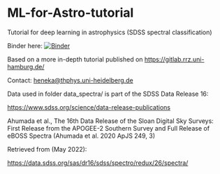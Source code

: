 # ML-for-Astro-tutorial
Tutorial for deep learning in astrophysics (SDSS spectral classification)

Binder here:
[![Binder](https://mybinder.org/badge_logo.svg)](https://mybinder.org/v2/gh/csheneka/ML-for-Astro-tutorial/HEAD)

Based on a more in-depth tutorial published on https://gitlab.rrz.uni-hamburg.de/

Contact: heneka@thphys.uni-heidelberg.de

Data used in folder data_spectra/ is part of the SDSS Data Release 16:

https://www.sdss.org/science/data-release-publications 

Ahumada et al., The 16th Data Release of the Sloan Digital Sky Surveys: First Release from the APOGEE-2 Southern Survey and Full Release of eBOSS Spectra (Ahumada et al. 2020 ApJS 249, 3)

Retrieved from (May 2022): 

https://data.sdss.org/sas/dr16/sdss/spectro/redux/26/spectra/
